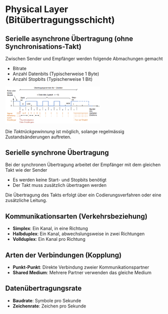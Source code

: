 # Physical Layer (Bitübertragungsschicht)

## Serielle asynchrone Übertragung (ohne Synchronisations-Takt)

Zwischen Sender und Empfänger werden folgende Abmachungen gemacht

- Bitrate
- Anzahl Datenbits (Typischerweise 1 Byte)
- Anzahl Stopbits (Typischerweise 1 Bit)

<img src="../media/Pasted image 20230604135039.png" width="300"/>

Die *Taktrückgewinnung* ist möglich, solange regelmässig Zustandsänderungen auftreten.

## Serielle synchrone Übertragung

Bei der synchronen Übertragung arbeitet der Empfänger mit dem gleichen Takt wie der Sender

- Es werden keine Start- und Stopbits benötigt
- Der Takt muss zusätzlich übertragen werden

Die Übertragung des Takts erfolgt über ein Codierungsverfahren oder eine zusätzliche Leitung.

## Kommunikationsarten (Verkehrsbeziehung)
- **Simplex**: Ein Kanal, in eine Richtung
- **Halbduplex**: Ein Kanal, abwechslungsweise in zwei Richtungen
- **Vollduplex**: Ein Kanal pro Richtung

## Arten der Verbindungen (Kopplung)
- **Punkt-Punkt**: Direkte  Verbindung zweier Kommunikationspartner
- **Shared Medium**: Mehrere Partner verwenden das gleiche Medium

## Datenübertragungsrate
- **Baudrate**: Symbole pro Sekunde
- **Zeichenrate**: Zeichen pro Sekunde
